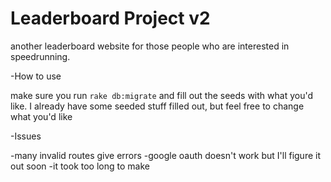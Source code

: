 # Leaderboard Project v2

another leaderboard website for those people who are interested in speedrunning.

-How to use

make sure you run `rake db:migrate` and fill out the seeds with what you'd like. I already have some seeded stuff filled out, but feel free to change what you'd like

-Issues

-many invalid routes give errors
-google oauth doesn't work but I'll figure it out soon
-it took too long to make
